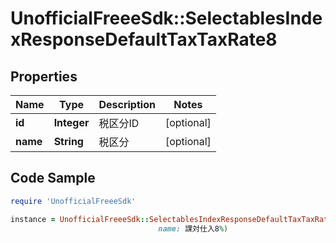# UnofficialFreeeSdk::SelectablesIndexResponseDefaultTaxTaxRate8

## Properties

Name | Type | Description | Notes
------------ | ------------- | ------------- | -------------
**id** | **Integer** | 税区分ID | [optional] 
**name** | **String** | 税区分 | [optional] 

## Code Sample

```ruby
require 'UnofficialFreeeSdk'

instance = UnofficialFreeeSdk::SelectablesIndexResponseDefaultTaxTaxRate8.new(id: 1,
                                 name: 課対仕入8%)
```


